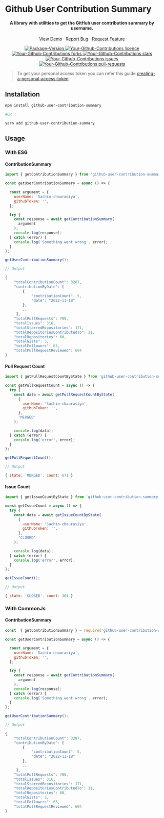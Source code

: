 # Github User Contribution Summary

<div align="center">
<h4 align="center">A library with utilities to get the GitHub user contribution summary by username.
</h4>
<p align="center">
    <a href="https://ygc.sachinchaurasiya.dev" target="blank">View Demo</a>
    ·
    <a href="https://github.com/Sachin-chaurasiya/github-user-contribution-summary/issues/new/choose">Report Bug</a>
    ·
    <a href="https://github.com/Sachin-chaurasiya/github-user-contribution-summary/issues/new/choose">Request Feature</a>
</p>
<p align="center">
<a href="https://www.npmjs.com/package/github-user-contribution-summary" target="blank">
<img alt="Package-Version" src="https://img.shields.io/github/package-json/v/Sachin-chaurasiya/github-user-contribution-summary?style=flat-square">
</a>
  <a href="https://github.com/Sachin-chaurasiya/github-user-contribution-summary/blob/main/LICENSE" target="blank">
<img src="https://img.shields.io/github/license/Sachin-chaurasiya/github-user-contribution-summary?style=flat-square" alt="Your-Github-Contributions licence" />
</a>
<a href="https://github.com/Sachin-chaurasiya/github-user-contribution-summary/fork" target="blank">
<img src="https://img.shields.io/github/forks/Sachin-chaurasiya/github-user-contribution-summary?style=flat-square" alt="Your-Github-Contributions forks"/>
</a>
<a href="https://github.com/Sachin-chaurasiya/github-user-contribution-summary/stargazers" target="blank">
<img src="https://img.shields.io/github/stars/Sachin-chaurasiya/github-user-contribution-summary?style=flat-square" alt="Your-Github-Contributions stars"/>
</a>
<a href="https://github.com/Sachin-chaurasiya/github-user-contribution-summary/issues" target="blank">
<img src="https://img.shields.io/github/issues/Sachin-chaurasiya/github-user-contribution-summary?style=flat-square" alt="Your-Github-Contributions issues"/>
</a>
<a href="https://github.com/Sachin-chaurasiya/github-user-contribution-summary/pulls" target="blank">
<img src="https://img.shields.io/github/issues-pr/Sachin-chaurasiya/github-user-contribution-summary?style=flat-square" alt="Your-Github-Contributions pull-requests"/>
</a>
</p>
</div>

> To get your personal access token you can refer this guide [creating-a-personal-access-token](https://docs.github.com/en/authentication/keeping-your-account-and-data-secure/creating-a-personal-access-token)

## Installation

```bash
npm install github-user-contribution-summary

#OR

yarn add github-user-contribution-summary
```

## Usage

### With ES6

#### ContributionSummary

```js
import { getContributionSummary } from 'github-user-contribution-summary';

const getUserContributionSummary = async () => {

  const argument = {
    userName: 'Sachin-chaurasiya',
    githubToken: '',
  };

  try {
    const response = await getContributionSummary(
      argument
    );
    console.log(response);
  } catch (error) {
    console.log('Something went wrong', error);
  }
};

getUserContributionSummary();

// Output

{
    "totalContributionCount": 3287,
    "contributionByDate": [
        {
            "contributionCount": 5,
            "date": "2022-11-18"
        },
        ...
     ],
    "totalPullRequests": 705,
    "totalIssues": 316,
    "totalStarredRepositories": 171,
    "totalRepositoriesContributedTo": 31,
    "totalRepositories": 60,
    "totalGists": 3,
    "totalFollowers": 63,
    "totalPullRequestReviewed": 604
}
```

#### Pull Request Count

```js
import { getPullRequestCountByState } from 'github-user-contribution-summary'

const getPullRequestCount = async () => {
  try {
    const data = await getPullRequestCountByState(
      {
        userName: 'Sachin-chaurasiya',
        githubToken: '',
      },
      'MERGED'
    );

    console.log(data);
  } catch (error) {
    console.log('error', error);
  }
};

getPullRequestCount();

// Output

{ state: 'MERGED', count: 671 }

```

#### Issue Count

```js
import { getIssueCountByState } from 'github-user-contribution-summary'

const getIssueCount = async () => {
  try {
    const data = await getIssueCountByState(
      {
        userName: 'Sachin-chaurasiya',
        githubToken: '',
      },
      'CLOSED'
    );

    console.log(data);
  } catch (error) {
    console.log('error', error);
  }
};

getIssueCount();

// Output

{ state: 'CLOSED', count: 301 }

```

### With CommonJs

#### ContributionSummary

```js
const  { getContributionSummary } = require('github-user-contribution-summary');

const getUserContributionSummary = async () => {

  const argument = {
    userName: 'Sachin-chaurasiya',
    githubToken: '',
  };

  try {
    const response = await getContributionSummary(
      argument
    );
    console.log(response);
  } catch (error) {
    console.log('Something went wrong', error);
  }
};

getUserContributionSummary();

// Output

{
    "totalContributionCount": 3287,
    "contributionByDate": [
        {
            "contributionCount": 5,
            "date": "2022-11-18"
        },
        ...
     ],
    "totalPullRequests": 705,
    "totalIssues": 316,
    "totalStarredRepositories": 171,
    "totalRepositoriesContributedTo": 31,
    "totalRepositories": 60,
    "totalGists": 3,
    "totalFollowers": 63,
    "totalPullRequestReviewed": 604
}
```
